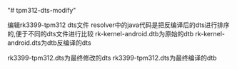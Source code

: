 "# tpm312-dts-modify" 

编辑rk3399-tpm312 dts文件
resolver中的java代码是把反编译后的dts进行排序的,便于不同的dts文件进行比较
rk-kernel-android.dtb为原始的dtb
rk-kernel-android.dts为dtb反编译的dts

rk3399-tpm312.dts为最终修改的dts
rk3399-tpm312.dts为最终编译的dtb

